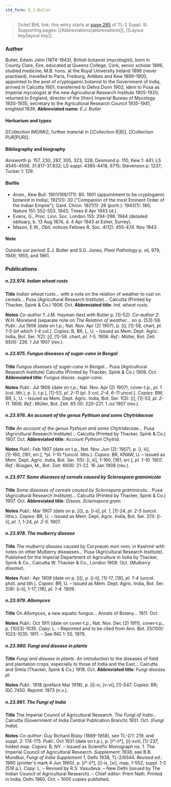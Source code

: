 ```yaml
---
std_form: E.J.Butler
---
```


> [!cite] BHL link: this entry starts at [page 285](https://www.biodiversitylibrary.org/page/33266592) of TL-2 Suppl. III.
> Supporting pages: [[Abbreviations|abbreviations]], [[Layout key|layout key]].

### Author

Butler, Edwin John (1874-1943), British botanist (mycologist), born in County Clare, Eire, educated at Queens College, Cork, senior scholar 1896, studied medicine, M.B. hons. at the Royal University Ireland 1898 (never practised), travelled to Paris, Freiburg, Antibes and Kew 1899-1900, appointed to the post of cryptogamic botanist to the Government of India, arrived in Calcutta 1901, transferred to Dehra Dunn 1902, idem to Pusa as Imperial mycologist at the new Agricultural Research Institute 1905-1920, returned to England, director of the \[then\] Imperial Bureau of Mycology 1920-1935, secretary to the Agricultural Research Council 1935-1941, knighted 1939. 
**Abbreviated name**: *E.J. Butler*

#### Herbarium and types

[[Collection IMI|IMI]], further material in [[Collection B|B]], [[Collection PUR|PUR]].

#### Bibliography and biography

Ainsworth p. 157, 230, 287, 305, 323, 328; Desmond p. 110; Kew 1: 441; LS 4545-4556, 31.817-31.832; LS suppl. 4385-4418, 6715; Stevenson p. 1237; Tucker 1: 129.

#### Biofile

- Anon., Kew Bull. 1901(169/171): 80. 1901 (appointment to be cryptogamic botanist in India); 1921(1): 30 ("Companion of the most Eminent Order of the Indian Empire"); Gard. Chron. 1921(1): 26 (portr.): 1943(1): 180; Nature 151: 552-553. 1943; Times 6 Apr 1943 (d.).
- Evans, G., Proc. Linn. Soc. London 155: 294-296. 1944 (detailed obituary, b. 13 Aug 1874, d. 4 Apr 1943 at Esher, Surrey).
- Mason, E.W., Obit. notices Fellows R. Soc. 4(12): 455-474. Nov 1943.

#### Note

Outside our period: E.J. Butler and S.G. Jones, *Plant Pathology* p. xii, 979, 1949, 1955, and 1961.

### Publications

##### n.23.974. Indian wheat rusts

**Title**
*Indian wheat rusts*... with a note on the relation of weather to rust on cereals... Pusa (Agricultural Research Institute)... Calcutta (Printed by Thacker, Spink & Co.) 1906. Oct.
**Abbreviated title**: *Ind. wheat rusts*.

**Notes**
*Co-author 1*: J.M. Hayman (text with Butler p. \[1\]-52).
*Co-author 2*: W.H. Moreland (separate note on *The Relation of weather*... on p. \[53\]-58.
*Publ*.: Jul 1906 (date on t.p.; Nat. Nov. Apr (2) 1907), p. \[i\], \[1\]-58, chart, *pl. 1-5* (of which *1-4* col.). *Copies*: B, BR, L, U. – Issued as Mem. Dept. Agric. India, Bot. Ser. 1(2): \[i\], \[1\]-58. chart, *pl. 1-5.* 1906.
*Ref*.: Müller, Bot. Zeit. 65(II): 226. 1 Jul 1907 (rev.).

##### n.23.975. Fungus diseases of sugar-cane in Bengal

**Title**
*Fungus diseases of sugar-cane in Bengal*... Pusa (Agricultural Research Institute) Calcutta (Printed by Thacker, Spink & Co.) 1906. Oct.
**Abbreviated title**: *Fungus diseas. sugar-cane*.

**Notes**
*Publ*.: Jul 1906 (date on t.p.; Nat. Nov. Apr (2) 1907), cover-t.p., *pl. 1* (col. lith.), p. \[i, t.p.\], \[1\]-53, *pl. 2-11* (pl. *5* col, *2-4*, *6-11* uncol.). *Copies*: BM, BR, L, U. – Issued as Mem. Dept. Agric. India, Bot. Ser. 1(3): \[i\], \[1\]-53, *pl. 2-11.* 1906.
*Ref*.: Müller, Bot. Zeit. 65 (II): 220-221. 1 Jul 1907 (rev.).

##### n.23.976. An account of the genus Pythium and some Chytridaceae

**Title**
*An account of the genus Pythium and some Chytridaceae*... Pusa (Agricultural Research Institute)... Calcutta (Printed by Thacker, Spink & Co.) 1907. Oct.
**Abbreviated title**: *Account Pythium Chytrid.*

**Notes**
*Publ*.: Feb 1907 (date on t.p., Nat. Nov. Jun (2): 1907), p. \[i, iii\], \[1\]-160, \[161, err.\], *pl. 1-10 *(uncol. liths.). *Copies*: BR, KNAW, U. – Issued as Mem. Dept. Agric. India, Bot. Ser. 1(5): \[i, iii\], 1-160, \[161, err.\], *pl. 1-10.* 1907.
*Ref*.: Büsgen, M., Bot. Zeit. 66(II): 21-22. 16 Jan 1908 (rev.).

##### n.23.977. Some diseases of cereals caused by Sclerospora graminicola

**Title**
*Some diseases of cereals caused by Sclerospora graminicola*... Pusa (Agricultural Research Institute)... Calcutta (Printed by Thacker, Spink & Co.) 1907. Oct.
**Abbreviated title**: *Diseas. Sclerospora gram.*

**Notes**
*Publ*.: Mar 1907 (date on p. \[i\]), p. \[i-ii\], *pl. 1*, \[1\]-24, *pl. 2-5* (uncol. liths.). *Copies*: BR, U.  – Issued as Mem. Dept. Agric. India, Bot. Ser. 2(1): \[i-ii\], *pl. 1*, 1-24, *pl. 2-5.* 1907.

##### n.23.978. The mulberry disease

**Title**
*The mulberry disease* caused by Coryneum mori nom. in Kashmir with notes on other Mulberry diseaeses... Pusa (Agricultural Research Institute). Published for the Imperial Department of Agriculture in India by Thacker, Spink & Co., Calcutta W. Thacker & Co., London 1909. Oct. (*Mulberry disease*).

**Notes**
*Publ*.: Apr 1909 (date on p. \[i\]), p. \[i-ii\], \[1\]-17, \[18\], *pl. 1-4* (uncol. phot. and lith.). *Copies*: BR, U. – Issued as Mem. Dept. Agric. India, Bot. Ser. 2(8): \[i-ii\], 1-17, \[18\], *pl. 1-4.* 1909.

##### n.23.979. Allomyces

**Title**
On *Allomyces*, a new aquatic fungus... Annals of Botany... 1911. Oct.

**Notes**
*Publ*.: Oct 1911 (date on cover-t.p., Nat. Nov. Dec (2) 1911), cover-t.p., p. \[1023\]-1035.
*Copy*: L. – Reprinted and to be cited from Ann. Bot. 25(100): 1023-1035. 1911. – See ING 1: 55. 1979.

##### n.23.980. Fungi and disease in plants

**Title**
*Fungi and disease in plants*. An introduction to the diseases of field and plantation crops, especially to those of India and the East... Calcutta and Simla (Thacker, Spink & Co.) 1918. Oct.
**Abbreviated title**: *Fungi disease pl.*

**Notes**
*Publ*.: 1918 (preface Mar 1918), p. \[i\]-iv, \[v-vi\], \[1\]-547. *Copies*: BR; IDC 7450.
*Reprint*: 1973 (n.v.).

##### n.23.981. The Fungi of India

**Title**
The Imperial Council of Agricultural Research. *The Fungi of India*... Calcutta (Government of India Central Publication Branch) 1931. Oct. (*Fungi India*).

**Notes**
*Co-author*: Guy Richard Bisby (1889-1958), see TL-2/1: 219, and suppl. 2: 174-175.
*Publ*.: Oct 1931 (date on t.p.), p. \[i\*-ii\*\], \[i\]-xviii, \[1\]-237, folded map. *Copies*: B, NY. – Issued as Scientific Monograph no. 1. The Imperial Council of Agricultural Research.
*Supplement*: 1938, see B.B. Mundkur, *Fungi of India Supplement 1*, Delhi 1938, TL-2/6544.
*Revised ed*.: 1960 (printer's mark 4 Jun 1960), p. \[i\*-ii\*\], \[i\]-ix, \[xi\], map, 1-552, suppl. 1-2 (518 p.). *Copy*: L. – Revised by R.S. Vasudeva. – New Delhi (issued by The Indian Council of Agricultural Research). – Chief editor: Prem Nath. Printed in India, Delhi 1960. Oct. – 1000 copies published.

